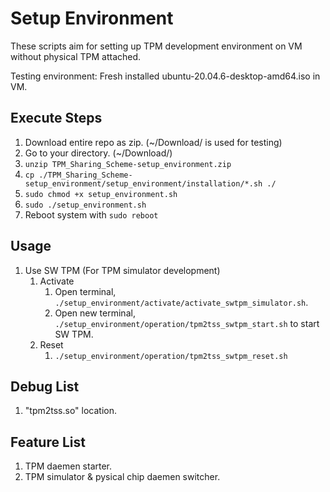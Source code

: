 # Setup Environment

These scripts aim for setting up TPM development environment on VM without physical TPM attached.

Testing environment: Fresh installed ubuntu-20.04.6-desktop-amd64.iso in VM.

## Execute Steps

1. Download entire repo as zip. (~/Download/ is used for testing)
2. Go to your directory. (~/Download/)
3. ```unzip TPM_Sharing_Scheme-setup_environment.zip```
4. ```cp ./TPM_Sharing_Scheme-setup_environment/setup_environment/installation/*.sh ./```
5. ```sudo chmod +x setup_environment.sh```
6. ```sudo ./setup_environment.sh```
7. Reboot system with ```sudo reboot```

## Usage

1. Use SW TPM (For TPM simulator development)
   1. Activate
      1. Open terminal, ```./setup_environment/activate/activate_swtpm_simulator.sh```.
      2. Open new terminal, ```./setup_environment/operation/tpm2tss_swtpm_start.sh``` to start SW TPM.
   2. Reset
      1. ```./setup_environment/operation/tpm2tss_swtpm_reset.sh```

## Debug List

1. "tpm2tss.so" location.

## Feature List

1. TPM daemen starter.
2. TPM simulator & pysical chip daemen switcher.
